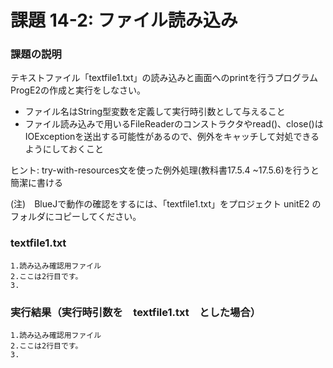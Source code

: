 # 課題 14-2: ファイル読み込み

### 課題の説明
テキストファイル「textfile1.txt」の読み込みと画面へのprintを行うプログラムProgE2の作成と実行をしなさい。

- ファイル名はString型変数を定義して実行時引数として与えること
- ファイル読み込みで用いるFileReaderのコンストラクタやread()、close()はIOExceptionを送出する可能性があるので、例外をキャッチして対処できるようにしておくこと

ヒント: try-with-resources文を使った例外処理(教科書17.5.4 ~17.5.6)を行うと簡潔に書ける

(注)　BlueJで動作の確認をするには、「textfile1.txt」をプロジェクト unitE2 のフォルダにコピーしてください。
### textfile1.txt
```
1.読み込み確認用ファイル
2.ここは2行目です。
3.
```

### 実行結果（実行時引数を　textfile1.txt　とした場合）
```
1.読み込み確認用ファイル
2.ここは2行目です。
3.
```
